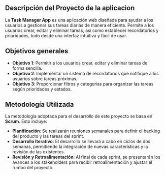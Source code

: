 ## Descripción del Proyecto de la aplicacion
La **Task Manager App** es una aplicación web diseñada para ayudar a los usuarios a gestionar sus tareas diarias de manera eficiente. Permite a los usuarios crear, editar y eliminar tareas, así como establecer recordatorios y prioridades, todo desde una interfaz intuitiva y fácil de usar.
## Objetivos generales
- **Objetivo 1**: Permitir a los usuarios crear, editar y eliminar tareas de forma sencilla.
- **Objetivo 2**: Implementar un sistema de recordatorios que notifique a los usuarios sobre tareas próximas.
- **Objetivo 3**: Proporcionar filtros y categorías para organizar las tareas según prioridades y estados.

## Metodología Utilizada
La metodología adoptada para el desarrollo de este proyecto se basa en **Scrum**. Esto incluye:
- **Planificación**: Se realizarán reuniones semanales para definir el backlog del producto y las tareas del sprint.
- **Desarrollo Iterativo**: El desarrollo se llevará a cabo en ciclos de dos semanas, permitiendo la integración de nuevas características y la revisión de las existentes.
- **Revisión y Retroalimentación**: Al final de cada sprint, se presentarán los avances a los stakeholders para recibir retroalimentación y ajustar el rumbo del proyecto.
